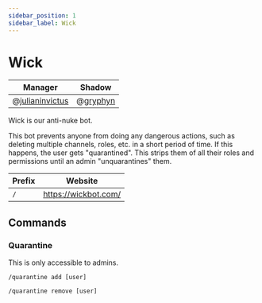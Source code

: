 ```yaml
---
sidebar_position: 1
sidebar_label: Wick
---
```


# Wick

| Manager                               | Shadow                         |
| ------------------------------------- | ------------------------------ |
| @[julianinvictus](621018366655725570) | @[gryphyn](425133411837935628) |

Wick is our anti-nuke bot.

This bot prevents anyone from doing any dangerous actions, such as deleting multiple channels, roles, etc. in a short period of time. If this happens, the user gets "quarantined". This strips them of all their roles and permissions until an admin "unquarantines" them.

| Prefix | Website              |
| ------ | -------------------- |
| `/`    | https://wickbot.com/ |

## Commands

### Quarantine

This is only accessible to admins.

```
/quarantine add [user]
```

```
/quarantine remove [user]
```
